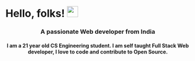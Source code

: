 # Hello, folks! <img src="https://raw.githubusercontent.com/MartinHeinz/MartinHeinz/master/wave.gif" width="30px">
<h3 align="center">A passionate Web developer from India</h3>
<h4 align="center"> I am a 21 year old CS Engineering student. I am self taught Full Stack Web developer, I love to code and contribute to Open Source.</h3>
